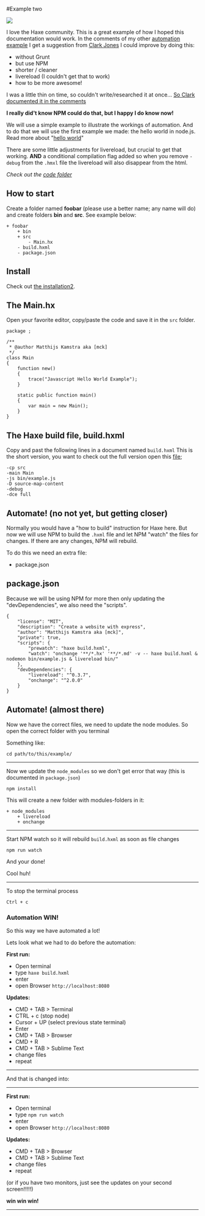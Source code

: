 #Example two

![](https://www.npmjs.com/static/images/npm-logo.svg)

I love the Haxe community. This is a great example of how I hoped this documentation would work.
In the comments of my other [automation example](example.md) I get a suggestion from [Clark Jones](https://disqus.com/home/discussion/haxeandnodejs/haxe_and_nodejs_91/#comment-2291149693) I could improve by doing this:

- without Grunt
- but use NPM
- shorter / cleaner
- livereload (I couldn't get that to work)
- how to be more awesome!


I was a little thin on time, so couldn't write/researched it at once... [So Clark documented it in the comments](https://disqus.com/home/discussion/haxeandnodejs/haxe_and_nodejs_91/#comment-2292315372)

**I really did't know NPM could do that, but I happy I do know now!**

We will use a simple example to illustrate the workings of automation.
And to do that we will use the first example we made: the hello world in node.js.
Read more about "[hello world](../00helloworld/about.md)"

There are some little adjustments for livereload, but crucial to get that working.
**AND** a conditional compilation flag added so when you remove `-debug` from the `.hmxl` file the livereload will also disappear from the html.


_Check out the [code folder](https://github.com/MatthijsKamstra/haxejs/tree/master/11automation/code2)_

## How to start

Create a folder named **foobar** (please use a better name; any name will do) and create folders **bin** and **src**.
See example below:

```
+ foobar
	+ bin
	+ src
		- Main.hx
	- build.hxml
	- package.json
```


## Install

Check out [the installation2](installation2.md).


## The Main.hx

Open your favorite editor, copy/paste the code and save it in the `src` folder.

```
package ;

/**
 * @author Matthijs Kamstra aka [mck]
 */
class Main
{
	function new()
	{
		trace("Javascript Hello World Example");
	}

	static public function main()
	{
		var main = new Main();
	}
}

```


## The Haxe build file, build.hxml

Copy and past the following lines in a document named `build.hxml`
This is the short version, you want to check out the full version open this [file](/code2/build.hxml);

```
-cp src
-main Main
-js bin/example.js
-D source-map-content
-debug
-dce full
```



## Automate! (no not yet, but getting closer)

Normally you would have a "how to build" instruction for Haxe here.
But now we will use NPM to build the `.hxml` file and let NPM "watch" the files for changes.
If there are any changes, NPM will rebuild.


To do this we need an extra file:

- package.json

## package.json

Because we will be using NPM for more then only updating the "devDependencies", we also need the "scripts".

```
{
	"license": "MIT",
	"description": "Create a website with express",
	"author": "Matthijs Kamstra aka [mck]",
	"private": true,
	"scripts": {
		"prewatch": "haxe build.hxml",
		"watch": "onchange '**/*.hx' '**/*.md' -v -- haxe build.hxml & nodemon bin/example.js & livereload bin/"
  	},
  	"devDependencies": {
		"livereload": "^0.3.7",
		"onchange": "^2.0.0"
  	}
}

```


## Automate! (almost there)

Now we have the correct files, we need to update the node modules.
So open the correct folder with you terminal

Something like:

```
cd path/to/this/example/
```

----

Now we update the `node_modules` so we don't get error that way (this is documented in `package.json`)

```
npm install
```

This will create a new folder with modules-folders in it:

```
+ node_modules
	+ livereload
	+ onchange

```

----


Start NPM watch so it will rebuild `build.hxml` as soon as file changes

```
npm run watch
```

And your done!


Cool huh!

----

To stop the terminal process

```
Ctrl + c
```



### Automation WIN!

So this way we have automated a lot!

Lets look what we had to do before the automation:


**First run:**

- Open terminal
- type `haxe build.hxml`
- enter
- open Browser `http://localhost:8080`

**Updates:**

- CMD + TAB > Terminal
- CTRL + c (stop node)
- Cursor + UP (select previous state terminal)
- Enter
- CMD + TAB > Browser
- CMD + R
- CMD + TAB > Sublime Text
- change files
- repeat

----

And that is changed into:

----

**First run:**

- Open terminal
- type `npm run watch`
- enter
- open Browser `http://localhost:8080`

**Updates:**

- CMD + TAB > Browser
- CMD + TAB > Sublime Text
- change files
- repeat


(or if you have two monitors, just see the updates on your second screen!!!!!)


**win win win!**


-----
